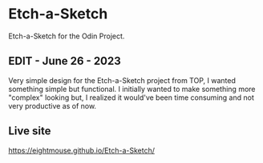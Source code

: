 # Etch-a-Sketch
Etch-a-Sketch for the Odin Project.

## EDIT - June 26 - 2023
Very simple design for the Etch-a-Sketch project from TOP, I wanted something simple but functional.
I initially wanted to make something more "complex" looking but, I realized it would've been time consuming and not very productive as of now.

## Live site
https://eightmouse.github.io/Etch-a-Sketch/
